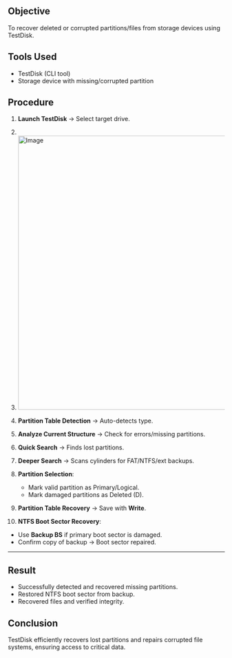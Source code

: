 ## Objective
To recover deleted or corrupted partitions/files from storage devices using TestDisk.

## Tools Used
- TestDisk (CLI tool)
- Storage device with missing/corrupted partition

## Procedure
1. **Launch TestDisk** → Select target drive.
2. 
3. <img width="1092" height="637" alt="Image" src="https://github.com/user-attachments/assets/a56dcf1c-e133-493f-baea-88ea974e274d" />

4. **Partition Table Detection** → Auto-detects type.
5. **Analyze Current Structure** → Check for errors/missing partitions.
6. **Quick Search** → Finds lost partitions.
7. **Deeper Search** → Scans cylinders for FAT/NTFS/ext backups.
8. **Partition Selection**:
   - Mark valid partition as Primary/Logical.
   - Mark damaged partitions as Deleted (D).
9. **Partition Table Recovery** → Save with **Write**.
10. **NTFS Boot Sector Recovery**:
   - Use **Backup BS** if primary boot sector is damaged.
   - Confirm copy of backup → Boot sector repaired.

---

## Result
- Successfully detected and recovered missing partitions.
- Restored NTFS boot sector from backup.
- Recovered files and verified integrity.

## Conclusion
TestDisk efficiently recovers lost partitions and repairs corrupted file systems, ensuring access to critical data.
